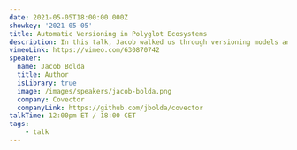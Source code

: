 ```yaml
---
date: 2021-05-05T18:00:00.000Z
showkey: '2021-05-05'
title: Automatic Versioning in Polyglot Ecosystems
description: In this talk, Jacob walked us through versioning models and caveats to consider when releasing packages and services when you use different languages to write them. 
vimeoLink: https://vimeo.com/630870742
speaker:
  name: Jacob Bolda
  title: Author
  isLibrary: true
  image: /images/speakers/jacob-bolda.png
  company: Covector
  companyLink: https://github.com/jbolda/covector
talkTime: 12:00pm ET / 18:00 CET 
tags:
    - talk
---
```

